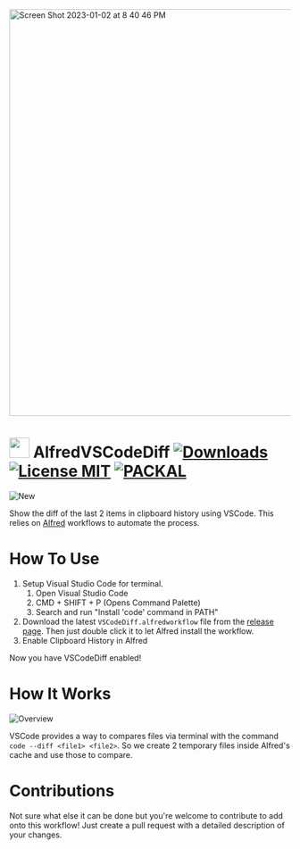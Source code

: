 <img width="729" alt="Screen Shot 2023-01-02 at 8 40 46 PM" src="https://user-images.githubusercontent.com/12219300/210301082-933ceea1-3cf3-412f-a264-b7b4b47f2bc7.png">

<h1>
  <img width=36 src='https://user-images.githubusercontent.com/12219300/166205750-cd113163-843b-450f-8bab-cb05c466a0c3.png'>
  AlfredVSCodeDiff
  <a href="https://github.com/logicxd/alfred-vscodediff/releases/latest/">
    <img alt="Downloads" src="https://img.shields.io/github/downloads/logicxd/alfred-vscodediff/total?color=green&label=Downloads"></a>
  <a href="https://github.com/logicxd/alfred-vscodediff/blob/main/LICENSE">
    <img alt="License MIT" src="https://img.shields.io/badge/license-MIT-green"></a>
  <a href="http://www.packal.org/workflow/vscodediff">
    <img alt="PACKAL" src="https://img.shields.io/badge/PACKAL--x.svg?style=social&color=purple"></a>
</h1>

![New](https://user-images.githubusercontent.com/12219300/166203149-ac18d56b-2262-4bda-93d9-f3647a616d54.gif)

Show the diff of the last 2 items in clipboard history using VSCode. This relies on [Alfred](https://www.alfredapp.com/) workflows to automate the process.

# How To Use

1. Setup Visual Studio Code for terminal. 
   1. Open Visual Studio Code
   2. CMD + SHIFT + P (Opens Command Palette)
   3. Search and run "Install 'code' command in PATH"
2. Download the latest `VSCodeDiff.alfredworkflow` file from the [release page](https://github.com/logicxd/alfred-vscodediff/releases). Then just double click it to let Alfred install the workflow.
3. Enable Clipboard History in Alfred

Now you have VSCodeDiff enabled! 

# How It Works

![Overview](https://user-images.githubusercontent.com/12219300/166205888-6dac92fa-45b1-423e-a002-e07e024dd871.png)

VSCode provides a way to compares files via terminal with the command `code --diff <file1> <file2>`. So we create 2 temporary files inside Alfred's cache and use those to compare.

# Contributions

Not sure what else it can be done but you're welcome to contribute to add onto this workflow! Just create a pull request with a detailed description of your changes. 
